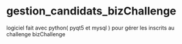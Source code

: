 # gestion_candidats_bizChallenge
logiciel fait avec python( pyqt5 et mysql ) pour gérer les inscrits au challenge bizChallenge
